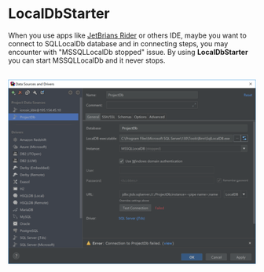 # LocalDbStarter


When you use apps like [JetBrians Rider][1] or others IDE, maybe you want to connect to SQLLocalDb database and in connecting steps, you may encounter with "MSSQLLocalDb stopped" issue. By using **LocalDbStarter** you can start MSSQLLocalDb and it never stops.
<br>
<br>

![Image][2]



[1]:https://www.jetbrains.com/rider/
[2]:https://raw.githubusercontent.com/SoheilAlizade/LocalDbStarter/master/rider-stoped-localdb.png

